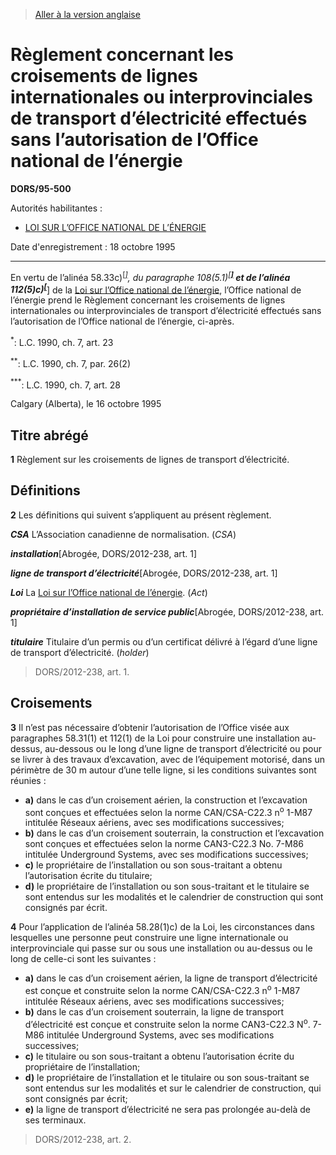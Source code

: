 > [Aller à la version anglaise](/en/Regulations/Statutory%20Orders%20and%20Regulations/95/500.md)

# Règlement concernant les croisements de lignes internationales ou interprovinciales de transport d’électricité effectués sans l’autorisation de l’Office national de l’énergie

**DORS/95-500**

Autorités habilitantes : 
- [LOI SUR L’OFFICE NATIONAL DE L’ÉNERGIE](/fr/Lois/Lois%20révisées%20du%20Canada/N/N-7.md)

Date d'enregistrement : 18 octobre 1995

----------

En vertu de l’alinéa 58.33c)<sup><a href='#nbp_SOR-95-500_f_hq_6293'>[*]</a></sup>, du paragraphe 108(5.1)<sup><a href='#nbp_SOR-95-500_f_hq_6294'>[**]</a></sup> et de l’alinéa 112(5)c)<sup><a href='#nbp_SOR-95-500_f_hq_6295'>[***]</a></sup> de la [Loi sur l’Office national de l’énergie](/fr/Lois/Lois%20révisées%20du%20Canada/N/N-7.md), l’Office national de l’énergie prend le Règlement concernant les croisements de lignes internationales ou interprovinciales de transport d’électricité effectués sans l’autorisation de l’Office national de l’énergie, ci-après.

<a name='nbp_SOR-95-500_f_hq_6293'><sup>*</sup></a>: L.C. 1990, ch. 7, art. 23<br />

<a name='nbp_SOR-95-500_f_hq_6294'><sup>**</sup></a>: L.C. 1990, ch. 7, par. 26(2)<br />

<a name='nbp_SOR-95-500_f_hq_6295'><sup>***</sup></a>: L.C. 1990, ch. 7, art. 28<br />

Calgary (Alberta), le 16 octobre 1995




## Titre abrégé


**1** Règlement sur les croisements de lignes de transport d’électricité.




## Définitions


**2** Les définitions qui suivent s’appliquent au présent règlement.

***CSA*** L’Association canadienne de normalisation. (*CSA*)

***installation***[Abrogée, DORS/2012-238, art. 1]

***ligne de transport d’électricité***[Abrogée, DORS/2012-238, art. 1]

***Loi*** La [Loi sur l’Office national de l’énergie](/fr/Lois/Lois%20révisées%20du%20Canada/N/N-7.md). (*Act*)

***propriétaire d’installation de service public***[Abrogée, DORS/2012-238, art. 1]

***titulaire*** Titulaire d’un permis ou d’un certificat délivré à l’égard d’une ligne de transport d’électricité. (*holder*)
> DORS/2012-238, art. 1.





## Croisements


**3** Il n’est pas nécessaire d’obtenir l’autorisation de l’Office visée aux paragraphes 58.31(1) et 112(1) de la Loi pour construire une installation au-dessus, au-dessous ou le long d’une ligne de transport d’électricité ou pour se livrer à des travaux d’excavation, avec de l’équipement motorisé, dans un périmètre de 30 m autour d’une telle ligne, si les conditions suivantes sont réunies :
- **a)** dans le cas d’un croisement aérien, la construction et l’excavation sont conçues et effectuées selon la norme CAN/CSA-C22.3 n<sup>o</sup> 1-M87 intitulée Réseaux aériens, avec ses modifications successives;
- **b)** dans le cas d’un croisement souterrain, la construction et l’excavation sont conçues et effectuées selon la norme CAN3-C22.3 No. 7-M86 intitulée Underground Systems, avec ses modifications successives;
- **c)** le propriétaire de l’installation ou son sous-traitant a obtenu l’autorisation écrite du titulaire;
- **d)** le propriétaire de l’installation ou son sous-traitant et le titulaire se sont entendus sur les modalités et le calendrier de construction qui sont consignés par écrit.



**4** Pour l’application de l’alinéa 58.28(1)c) de la Loi, les circonstances dans lesquelles une personne peut construire une ligne internationale ou interprovinciale qui passe sur ou sous une installation ou au-dessus ou le long de celle-ci sont les suivantes :
- **a)** dans le cas d’un croisement aérien, la ligne de transport d’électricité est conçue et construite selon la norme CAN/CSA-C22.3 n<sup>o</sup> 1-M87 intitulée Réseaux aériens, avec ses modifications successives;
- **b)** dans le cas d’un croisement souterrain, la ligne de transport d’électricité est conçue et construite selon la norme CAN3-C22.3 N<sup>o</sup>. 7-M86 intitulée Underground Systems, avec ses modifications successives;
- **c)** le titulaire ou son sous-traitant a obtenu l’autorisation écrite du propriétaire de l’installation;
- **d)** le propriétaire de l’installation et le titulaire ou son sous-traitant se sont entendus sur les modalités et sur le calendrier de construction, qui sont consignés par écrit;
- **e)** la ligne de transport d’électricité ne sera pas prolongée au-delà de ses terminaux.
> DORS/2012-238, art. 2.



